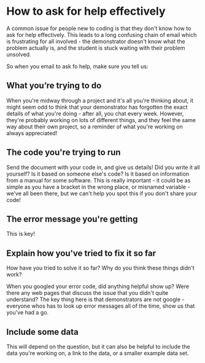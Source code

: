 # How to ask for help effectively

A common issue for people new to coding is that they don't know how to ask for help effectively. This leads to a long confusing chain of email which is frustrating for all involved - the demonstrator doesn't know what the problem actually is, and the student is stuck waiting with their problem unsolved.

So when you email to ask fo help, make sure you tell us:

## What you’re trying to do

When you're midway through a project and it's all you're thinking about, it might seem odd to think that your demonstrator has forgotten the exact details of what you're doing - after all, you chat every week. However, they're probably working on lots of different things, and they feel the same way about their own project, so a reminder of what you're working on always appreciated!

## The code you're trying to run

Send the document with your code in, and give us details! Did you write it all yourself? Is it based on someone else's code? Is it based on information from a manual for some software. This is really important - it could be as simple as you have a bracket in the wrong place, or misnamed variable - we've all been there, but we can't help you spot this if you don't share your code!

## The error message you're getting

This is key!

## Explain how you've tried to fix it so far

How have you tried to solve it so far? Why do you think these things didn't work?

When you googled your error code, did anything helpful show up? Were there any web pages that discuss the issue that you didn't quite understand? The key thing here is that demonstrators are not google - everyone whos has to look up error messages all of the time, show us that you've had a go.

## Include some data

This will depend on the question, but it can also be helpful to include the data you're working on, a link to the data, or a smaller example data set.